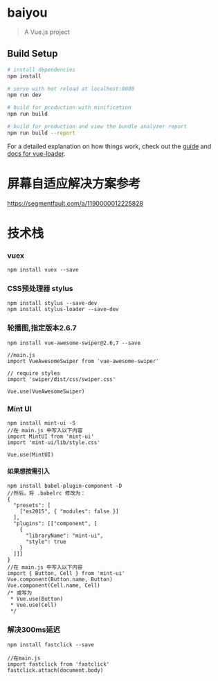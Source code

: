 # baiyou

> A Vue.js project

## Build Setup

``` bash
# install dependencies
npm install

# serve with hot reload at localhost:8080
npm run dev

# build for production with minification
npm run build

# build for production and view the bundle analyzer report
npm run build --report
```

For a detailed explanation on how things work, check out the [guide](http://vuejs-templates.github.io/webpack/) and [docs for vue-loader](http://vuejs.github.io/vue-loader).

# 屏幕自适应解决方案参考
https://segmentfault.com/a/1190000012225828

# 技术栈
### vuex
```
npm install vuex --save
```
### CSS预处理器 stylus
```
npm install stylus --save-dev
npm install stylus-loader --save-dev
```
### 轮播图,指定版本2.6.7
```
npm install vue-awesome-swiper@2.6,7 --save

//main.js
import VueAwesomeSwiper from 'vue-awesome-swiper'

// require styles
import 'swiper/dist/css/swiper.css'

Vue.use(VueAwesomeSwiper)
```
### Mint UI
```
npm install mint-ui -S
//在 main.js 中写入以下内容
import MintUI from 'mint-ui'
import 'mint-ui/lib/style.css'

Vue.use(MintUI)
```
#### 如果想按需引入
```
npm install babel-plugin-component -D
//然后，将 .babelrc 修改为：
{
  "presets": [
    ["es2015", { "modules": false }]
  ],
  "plugins": [["component", [
    {
      "libraryName": "mint-ui",
      "style": true
    }
  ]]]
}
//在 main.js 中写入以下内容
import { Button, Cell } from 'mint-ui'
Vue.component(Button.name, Button)
Vue.component(Cell.name, Cell)
/* 或写为
 * Vue.use(Button)
 * Vue.use(Cell)
 */
```
### 解决300ms延迟
```
npm install fastclick --save

//在main.js
import fastclick from 'fastclick'
fastclick.attach(document.body)
```